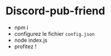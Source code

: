 # Discord-pub-friend
 - npm i
 - configurez le fichier `config.json`
 - node index.js
 - profitez !
